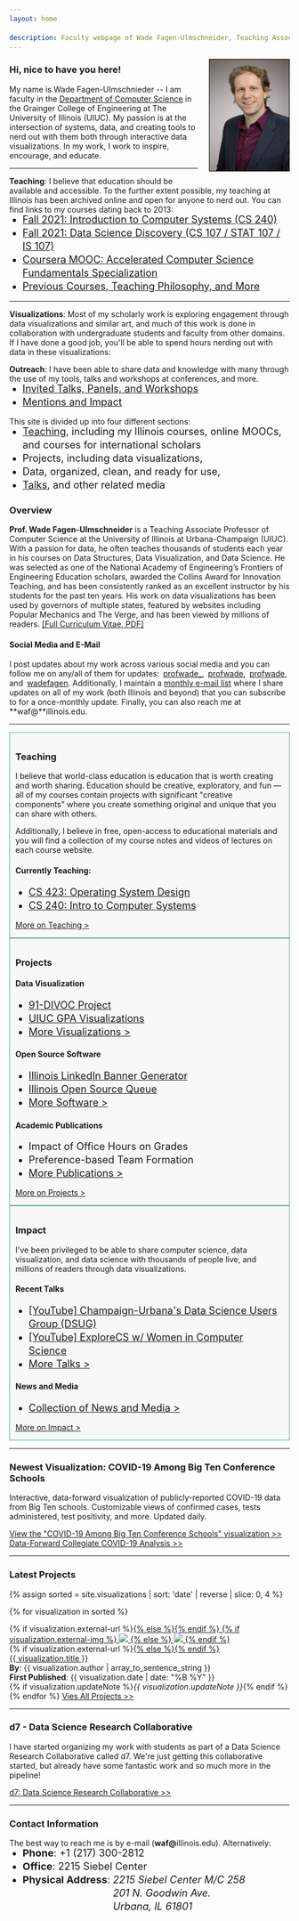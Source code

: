 ```yaml
---
layout: home

description: Faculty webpage of Wade Fagen-Ulmschneider, Teaching Associate Professor of Computer Science at The University of Illinois
---
```


<style>
.ion { margin-right: 3px; }

.main-card {
  border: solid 1px hsl(173, 30%, 50%);
  padding: 10px;
  padding-bottom: 0px;
  background-color: hsl(173, 3%, 97%);
}

p + ul {
  margin-top: -16px;
}
</style>



<img alt="Wade Fagen-Ulmschneider" src="/static/images/fagen-ulmschneider.jpg" style="max-height: 200px; float: right; border: solid 1px black; margin-left: 20px; margin-bottom: 20px;">

### Hi, nice to have you here!

My name is Wade Fagen-Ulmschnieder -- I am faculty in the [Department of Computer Science](https://cs.illinois.edu/) in the Grainger College of Engineering at The University of Illinois (UIUC).  My passion is at the intersection of systems, data, and creating tools to nerd out with them both through interactive data visualizations.  In my work, I work to inspire, encourage, and educate.

<hr>

<!--
### Quick Links

<style>
.waf-quick-links {
  background-color: white !important;
  
}

.waf-quick-links .topic {
  float: left;
  font-weight: bold;
  clear: both;
}

.waf-quick-links ul {
  list-style: none;
}

.waf-quick-links li {
  float: left;
  padding-left: 10px;
  margin-left: 2px;
}

.waf-quick-links li:before {
  content: '\00BB';
  margin-right: 2px;
}

</style>

<div class="waf-quick-links">
  <div class="topic">Teaching:</div>
  <ul>
    <li>CS 240</li>
    <li>CS/STAT/IS 107</li>
    <li>CS 225</li>
    <li>Previous Courses</li>
    <li>Teaching Philosophy</li>
  </ul>

  <div class="topic">Visualizations:</div>
  <ul>
    <li>91-DIVOC (COVID-19)</li>
    <li>GPA Visualizations</li>
    <li>All Visualizations</li>
  </ul>

  <div class="topic">Projects:</div>
  <ul>
    <li>Illinois LinkedIn Banner</li>
    <li>Computer Generated Music</li>
    <li>All Projects</li>
  </ul>
  <div style="clear: both"></div>
</div>
<hr>
-->

<style>
li {
  font-size: 18px;
  line-height: 24px;
}
</style>


**Teaching**: I believe that education should be available and accessible.  To the further extent possible, my teaching at Illinois has been archived online and open for anyone to nerd out.  You can find links to my courses dating back to 2013:

- [Fall 2021: Introduction to Computer Systems (CS 240)](https://courses.grainger.illinois.edu/cs240/fa2021/)
- [Fall 2021: Data Science Discovery (CS 107 / STAT 107 / IS 107)](http://courses.las.illinois.edu/fall2021/stat107/)
- [Coursera MOOC: Accelerated Computer Science Fundamentals Specialization](https://www.coursera.org/specializations/cs-fundamentals)
- [Previous Courses, Teaching Philosophy, and More](/teaching/)

<hr>

**Visualizations**: Most of my scholarly work is exploring engagement through data visualizations and similar art, and much of this work is done in collaboration with undergraduate students and faculty from other domains.  If I have done a good job, you'll be able to spend hours nerding out with data in these visualizations:

**Outreach**: I have been able to share data and knowledge with many through the use of my tools, talks and workshops at conferences, and more.

- [Invited Talks, Panels, and Workshops](/talks/)
- [Mentions and Impact](/impact/)





This site is divided up into four different sections:

- [Teaching](/teaching/), including my Illinois courses, online MOOCs, and courses for international scholars
- Projects, including data visualizations, 
- Data, organized, clean, and ready for use,
- [Talks](/talks/), and other related media


### Overview



**Prof. Wade Fagen-Ulmschneider** is a Teaching Associate Professor of Computer Science at the University of Illinois at Urbana-Champaign (UIUC). With a passion for data, he often teaches thousands of students each year in his courses on Data Structures, Data Visualization, and Data Science. He was selected as one of the National Academy of Engineering’s Frontiers of Engineering Education scholars, awarded the Collins Award for Innovation Teaching, and has been consistently ranked as an excellent instructor by his students for the past ten years. His work on data visualizations has been used by governors of multiple states, featured by websites including Popular Mechanics and The Verge, and has been viewed by millions of readers. [[Full Curriculum Vitae, PDF]](/static/fagen-ulmschneider-cv.pdf)

#### Social Media and E-Mail

I post updates about my work across various social media and you can follow me on any/all of them for updates: 
<a href="https://twitter.com/profwade_" target="_blank"><i class="ion ion-social-twitter"></i>profwade_</a>, 
<a href="https://www.linkedin.com/in/profwade" target="_blank"><i class="ion ion-social-linkedin"></i>profwade</a>,
<a href="https://instagram.com/profwade" target="_blank"><i class="ion ion-social-instagram"></i>profwade</a>, and
<a href="https://github.com/wadefagen" target="_blank"><i class="ion ion-social-github"></i>wadefagen</a>.
Additionally, I maintain a <a href="https://forms.gle/oLXWdijmr9i2Yxau9">monthly e-mail list</a> where I share updates on all of my work (both Illinois and beyond) that you can subscribe to for a once-monthly update.  Finally, you can also reach me at **waf@**illinois.edu.


<hr style="clear: both">

<div class="row">
  <div class="col-lg-4">
    <div class="main-card">
      <h3>Teaching</h3>
      <p>
        I believe that world-class education is education that is worth creating and worth sharing.  Education should be creative, exploratory, and fun &mdash; all of my courses contain projects with significant &quot;creative components&quot; where you create something original and unique that you can share with others.
      </p>
      <p>
        Additionally, I believe in free, open-access to educational materials and you will find a collection of my course notes and
        videos of lectures on each course website.
      </p>
      <h4>Currently Teaching:</h4>
      <ul>
        <li><a href="https://courses.grainger.illinois.edu/cs423/sp2021/">CS 423: Operating System Design</a></li>
        <li><a href="https://courses.grainger.illinois.edu/cs240/sp2021/">CS 240: Intro to Computer Systems</a></li>
      </ul>
      <p>
        <a href="/teaching/" class="card">More on Teaching &gt;</a>
      </p>
    </div>
  </div>

  <div class="col-lg-4">
    <div class="main-card">
      <h3>Projects</h3>
      <h4>Data Visualization</h4>
      <ul>
        <li><a href="https://91-divoc.com/">91-DIVOC Project</a></li>
        <li><a href="https://waf.cs.illinois.edu/discovery/gpa/">UIUC GPA Visualizations</a></li>
        <li><a href="https://waf.cs.illinois.edu/visualizations/">More Visualizations &gt;</a></li>
      </ul>
      <h4>Open Source Software</h4>
      <ul>
        <li><a href="https://d7.cs.illinois.edu/projects/linkedin-banner-image/generate/">Illinois LinkedIn Banner Generator</a></li>
        <li><a href="https://queue.illinois.edu/">Illinois Open Source Queue</a></li>
        <li><a href="https://queue.illinois.edu/projects/">More Software &gt;</a></li>
      </ul>
      <h4>Academic Publications</h4>
      <ul>
        <li>Impact of Office Hours on Grades</li>
        <li>Preference-based Team Formation</li>
        <li><a href="/projects/">More Publications &gt;</a></li>
      </ul>
      <p>
        <a href="/projects/" class="card">More on Projects &gt;</a>
      </p>
    </div>
  </div>

  <div class="col-lg-4">
    <div class="main-card">
      <h3>Impact</h3>
      <p>
        I've been privileged to be able to share computer science, data visualization, and data science with thousands of people live, and
        millions of readers through data visualizations.
      </p>
      <h4>Recent Talks</h4>
      <ul>
        <li><a href="https://www.youtube.com/watch?v=xU9pu-H1zHw&feature=youtu.be&t=741">[YouTube] Champaign-Urbana's Data Science Users Group (DSUG)</a></li>
        <li><a href="https://www.youtube.com/watch?v=VOCFq1Wb6tA&lc=UgzEDT0pOiYLzo8aWXt4AaABAg">[YouTube] ExploreCS w/ Women in Computer Science</a></li>
        <li><a href="/about/">More Talks &gt;</a></li>
      </ul>
      <h4>News and Media</h4>
      <ul>
        <li><a href="/impact/">Collection of News and Media &gt;</a></li>
      </ul>
      <p>
        <a href="/about/" class="card">More on Impact &gt;</a>
      </p>
    </div>
  </div>
</div>

<hr>

### Newest Visualization: COVID-19 Among Big Ten Conference Schools

Interactive, data-forward visualization of publicly-reported COVID-19 data from Big Ten schools.  Customizable views of confirmed cases, tests administered,  test positivity, and more.  Updated daily.

<a href="https://91-divoc.com/pages/covid-19-at-big-ten-conference-schools/" class="card">
  View the &quot;COVID-19 Among Big Ten Conference Schools&quot; visualization &gt;&gt;
</a>

<a href="/covid-analysis/" class="card">
  Data-Forward Collegiate COVID-19 Analysis &gt;&gt;
</a>

<hr>

### Latest Projects
 
{% assign sorted = site.visualizations | sort: 'date' | reverse | slice: 0, 4 %}

{% for visualization in sorted %}
<div class="card card-full">
  <div class="row">
    <div class="col-12 col-md-3">
      {% if visualization.external-url %}<a href="{{ visualization.external-url }}">{% else %}<a href="{{ visualization.url }}">{% endif %}
        {% if visualization.external-img %}
          <img src="{{ visualization.external-img }}" class="img-fluid">
        {% else %}
          <img src="{{ visualization.url | absolute_url }}{{ visualization.social-img }}" class="img-fluid">
        {% endif %}
      </a>
    </div>
    <div class="col-12 col-md-9">
      {% if visualization.external-url %}<a href="{{ visualization.external-url }}">{% else %}<a href="{{ visualization.url }}">{% endif %}
        <div class="title">
            {{ visualization.title }}
        </div>
      </a>
      <div class="authors">
        <b>By</b>: {{ visualization.author | array_to_sentence_string }}<br>
        <b>First Published</b>: {{ visualization.date | date: "%B %Y" }}<br>
        {% if visualization.updateNote %}<i>{{ visualization.updateNote }}</i>{% endif %}
      </div>
    </div>
  </div>
</div>
{% endfor %}

<a href="/projects/" class="card">
    Vies All Projects &gt;&gt;
</a>

<hr>

### d7 - Data Science Research Collaborative

I have started organizing my work with students as part of a Data Science Research Collaborative called d7.  We're just getting this collaborative started, but already have some fantastic work and so much more in the pipeline!

<a href="http://d7.cs.illinois.edu/visualizations/" class="card">
  d7: Data Science Research Collaborative &gt;&gt;
</a>

<hr>

<h3>Contact Information</h3>
<p>
  The best way to reach me is by e-mail (<b>waf@</b>illinois.edu).  Alternatively:
</p>
<ul>
  <li><b>Phone</b>: +1 (217) 300-2812</li>
  <li><b>Office</b>: 2215 Siebel Center</li>
  <li>
    <div>
      <b>Physical Address</b>:
      <address style="display: inline-table;">
        2215 Siebel Center M/C 258<br>
        201 N. Goodwin Ave.<br>
        Urbana, IL 61801
      </address>
    </div>
  </li>
</ul>